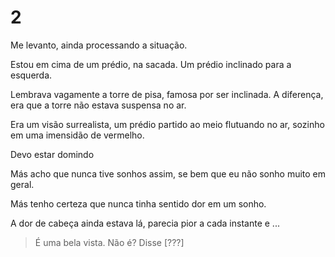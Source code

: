 # 2

Me levanto, ainda processando a situação.
  
Estou em cima de um prédio, na sacada. Um prédio inclinado para a esquerda.
  
Lembrava vagamente a torre de pisa, famosa por ser inclinada. A diferença, era que a torre não estava suspensa no ar.
  
Era um visão surrealista, um prédio partido ao meio flutuando no ar, sozinho em uma imensidão de vermelho. 
  
Devo estar domindo
  
Más acho que nunca tive sonhos assim, se bem que eu não sonho muito em geral.
  
Más tenho certeza que nunca tinha sentido dor em um sonho.
  
A dor de cabeça ainda estava lá, parecia pior a cada instante e ...
  
> É uma bela vista. Não é? Disse [???]
